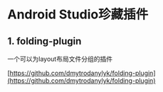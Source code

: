 # Android Studio珍藏插件

## 1. folding-plugin
一个可以为layout布局文件分组的插件

[https://github.com/dmytrodanylyk/folding-plugin](https://github.com/dmytrodanylyk/folding-plugin)